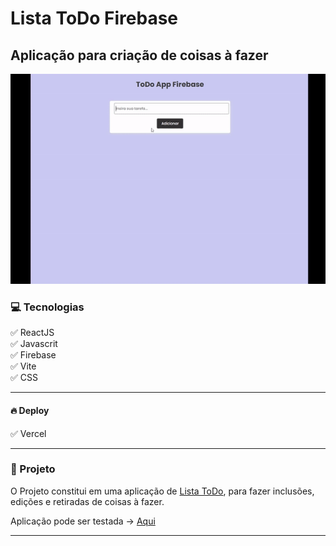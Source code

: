 # Lista ToDo Firebase

## Aplicação para criação de coisas à fazer

![alt](/public/ToDoGif.gif)

### 💻 Tecnologias

:white_check_mark: ReactJS</br>
:white_check_mark: Javascrit</br>
:white_check_mark: Firebase</br>
:white_check_mark: Vite</br>
:white_check_mark: CSS</br>

---

#### 🔥 Deploy

:white_check_mark: Vercel</br>

---

### 🚀 Projeto

O Projeto constitui em uma aplicação de <u>Lista ToDo</u>, para fazer inclusões, edições e retiradas de coisas à fazer.

Aplicação pode ser testada -> [Aqui](https://listatodo-pb9xc5dzm-williandomingues79.vercel.app/)

---
